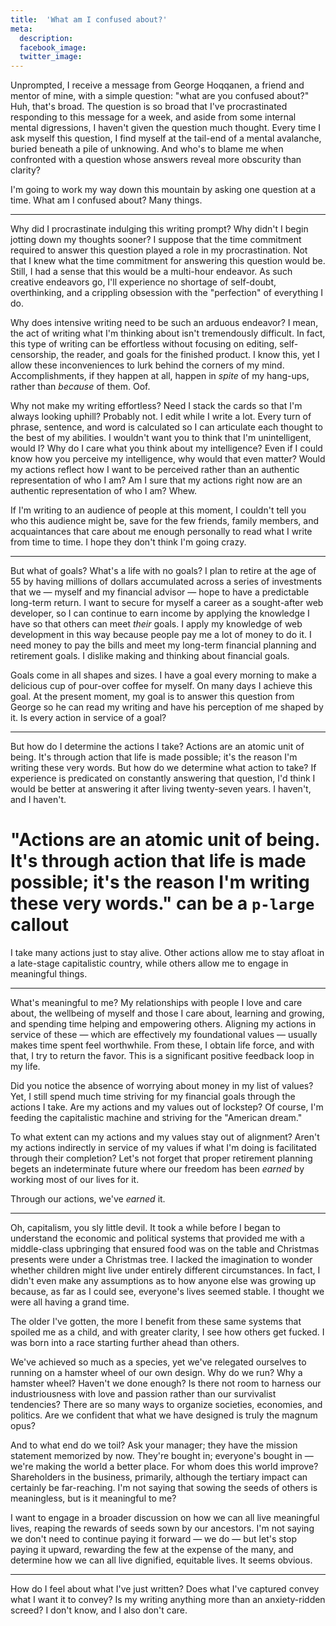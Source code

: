 ```yaml
---
title:  'What am I confused about?'
meta: 
  description: 
  facebook_image: 
  twitter_image: 
---
```


Unprompted, I receive a message from George Hoqqanen, a friend and mentor of mine, with a simple question: "what are you confused about?" Huh, that's broad. The question is so broad that I've procrastinated responding to this message for a week, and aside from some internal mental digressions, I haven't given the question much thought. Every time I ask myself this question, I find myself at the tail-end of a mental avalanche, buried beneath a pile of unknowing. And who's to blame me when confronted with a question whose answers reveal more obscurity than clarity?   

I'm going to work my way down this mountain by asking one question at a time. What am I confused about? Many things.  

---  

Why did I procrastinate indulging this writing prompt? Why didn't I begin jotting down my thoughts sooner? I suppose that the time commitment required to answer this question played a role in my procrastination. Not that I knew what the time commitment for answering this question would be. Still, I had a sense that this would be a multi-hour endeavor. As such creative endeavors go, I'll experience no shortage of self-doubt, overthinking, and a crippling obsession with the "perfection" of everything I do.  

Why does intensive writing need to be such an arduous endeavor? I mean, the act of writing what I'm thinking about isn't tremendously difficult. In fact, this type of writing can be effortless without focusing on editing, self-censorship, the reader, and goals for the finished product. I know this, yet I allow these inconveniences to lurk behind the corners of my mind. Accomplishments, if they happen at all, happen in _spite_ of my hang-ups, rather than _because_ of them. Oof.   

Why not make my writing effortless? Need I stack the cards so that I'm always looking uphill? Probably not. I edit while I write a lot. Every turn of phrase, sentence, and word is calculated so I can articulate each thought to the best of my abilities. I wouldn't want you to think that I'm unintelligent, would I? Why do I care what you think about my intelligence? Even if I could know how you perceive my intelligence, why would that even matter? Would my actions reflect how I want to be perceived rather than an authentic representation of who I am? Am I sure that my actions right now are an authentic representation of who I am? Whew.   

If I'm writing to an audience of people at this moment, I couldn't tell you who this audience might be, save for the few friends, family members, and acquaintances that care about me enough personally to read what I write from time to time. I hope they don't think I'm going crazy.   

---  

But what of goals? What's a life with no goals? I plan to retire at the age of 55 by having millions of dollars accumulated across a series of investments that we — myself and my financial advisor — hope to have a predictable long-term return. I want to secure for myself a career as a sought-after web developer, so I can continue to earn income by applying the knowledge I have so that others can meet _their_ goals. I apply my knowledge of web development in this way because people pay me a lot of money to do it. I need money to pay the bills and meet my long-term financial planning and retirement goals. I dislike making and thinking about financial goals.  

Goals come in all shapes and sizes. I have a goal every morning to make a delicious cup of pour-over coffee for myself. On many days I achieve this goal. At the present moment, my goal is to answer this question from George so he can read my writing and have his perception of me shaped by it. Is every action in service of a goal?   

---  

But how do I determine the actions I take? Actions are an atomic unit of being. It's through action that life is made possible; it's the reason I'm writing these very words. But how do we determine what action to take? If experience is predicated on constantly answering that question, I'd think I would be better at answering it after living twenty-seven years. I haven't, and I haven't.   

# "Actions are an atomic unit of being. It's through action that life is made possible; it's the reason I'm writing these very words." can be a `p-large` callout

I take many actions just to stay alive. Other actions allow me to stay afloat in a late-stage capitalistic country, while others allow me to engage in meaningful things.

---  

What's meaningful to me? My relationships with people I love and care about, the wellbeing of myself and those I care about, learning and growing, and spending time helping and empowering others. Aligning my actions in service of these — which are effectively my foundational values — usually makes time spent feel worthwhile. From these, I obtain life force, and with that, I try to return the favor. This is a significant positive feedback loop in my life.  

Did you notice the absence of worrying about money in my list of values? Yet, I still spend much time striving for my financial goals through the actions I take. Are my actions and my values out of lockstep? Of course, I'm feeding the capitalistic machine and striving for the "American dream."  

To what extent can my actions and my values stay out of alignment? Aren't my actions indirectly in service of my values if what I'm doing is facilitated through their completion? Let's not forget that proper retirement planning begets an indeterminate future where our freedom has been _earned_ by working most of our lives for it.  

Through our actions, we've _earned_ it.  

---  

Oh, capitalism, you sly little devil. It took a while before I began to understand the economic and political systems that provided me with a middle-class upbringing that ensured food was on the table and Christmas presents were under a Christmas tree. I lacked the imagination to wonder whether children might live under entirely different circumstances. In fact, I didn't even make any assumptions as to how anyone else was growing up because, as far as I could see, everyone's lives seemed stable. I thought we were all having a grand time.   

The older I've gotten, the more I benefit from these same systems that spoiled me as a child, and with greater clarity, I see how others get fucked. I was born into a race starting further ahead than others.

We've achieved so much as a species, yet we've relegated ourselves to running on a hamster wheel of our own design. Why do we run? Why a hamster wheel? Haven't we done enough? Is there not room to harness our industriousness with love and passion rather than our survivalist tendencies? There are so many ways to organize societies, economies, and politics. Are we confident that what we have designed is truly the magnum opus?  

And to what end do we toil? Ask your manager; they have the mission statement memorized by now. They're bought in; everyone's bought in — we're making the world a better place. For whom does this world improve? Shareholders in the business, primarily, although the tertiary impact can certainly be far-reaching. I'm not saying that sowing the seeds of others is meaningless, but is it meaningful to me?  

I want to engage in a broader discussion on how we can all live meaningful lives, reaping the rewards of seeds sown by our ancestors. I'm not saying we don't need to continue paying it forward — we do — but let's stop paying it upward, rewarding the few at the expense of the many, and determine how we can all live dignified, equitable lives. It seems obvious.   

---  

How do I feel about what I've just written? Does what I've captured convey what I want it to convey? Is my writing anything more than an anxiety-ridden screed? I don't know, and I also don't care.